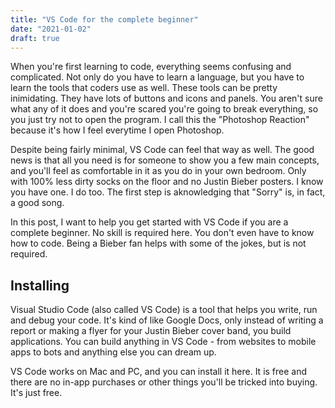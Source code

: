 ```yaml
---
title: "VS Code for the complete beginner"
date: "2021-01-02"
draft: true
---
```


When you're first learning to code, everything seems confusing and complicated. Not only do you have to learn a language, but you have to learn the tools that coders use as well. These tools can be pretty inimidating. They have lots of buttons and icons and panels. You aren't sure what any of it does and you're scared you're going to break everything, so you just try not to open the program. I call this the "Photoshop Reaction" because it's how I feel everytime I open Photoshop.

Despite being fairly minimal, VS Code can feel that way as well. The good news is that all you need is for someone to show you a few main concepts, and you'll feel as comfortable in it as you do in your own bedroom. Only with 100% less dirty socks on the floor and no Justin Bieber posters. I know you have one. I do too. The first step is aknowledging that "Sorry" is, in fact, a good song.

In this post, I want to help you get started with VS Code if you are a complete beginner. No skill is required here. You don't even have to know how to code. Being a Bieber fan helps with some of the jokes, but is not required. 

## Installing

Visual Studio Code (also called VS Code) is a tool that helps you write, run and debug your code. It's kind of like Google Docs, only instead of writing a report or making a flyer for your Justin Bieber cover band, you build applications. You can build anything in VS Code - from websites to mobile apps to bots and anything else you can dream up.

VS Code works on Mac and PC, and you can install it here. It is free and there are no in-app purchases or other things you'll be tricked into buying. It's just free. 





